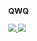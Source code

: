 ### QWQ
<a href="https://github.com/anuraghazra/github-readme-stats">
  <img align="top" src="https://github-readme-stats.vercel.app/api?username=ClTheDove&show_icons=true&bg_color=0,ffafbd,ffc3a0&icon_color=fff&title_color=fff&text_color=fff" />
  <img src="https://github-readme-stats.vercel.app/api/top-langs/?username=ClTheDove&bg_color=0,8e9eab,eef2f3&title_color=136a8a&text_color=136a8a" />
</a>
